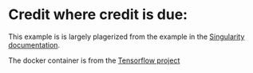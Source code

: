 # Credit where credit is due:

This example is  is largely plagerized from the example in the [Singularity documentation](https://singularity.lbl.gov/docs-exec#a-gpu-example).

The docker container is from the [Tensorflow project](https://www.tensorflow.org/)
